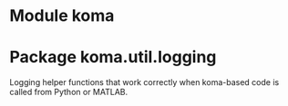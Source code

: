 # Module koma
# Package koma.util.logging
Logging helper functions that work correctly when koma-based code is called from Python or MATLAB.
